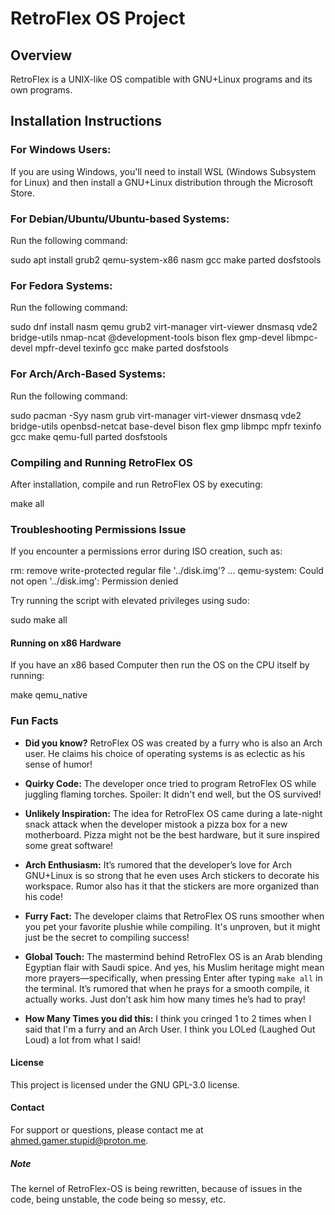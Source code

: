 # RetroFlex OS Project

## Overview
RetroFlex is a UNIX-like OS compatible with GNU+Linux programs and its own programs.

## Installation Instructions

### For Windows Users:
If you are using Windows, you'll need to install WSL (Windows Subsystem for Linux) and then install a GNU+Linux distribution through the Microsoft Store.

### For Debian/Ubuntu/Ubuntu-based Systems:
Run the following command:

sudo apt install grub2 qemu-system-x86 nasm gcc make parted dosfstools

### For Fedora Systems:

Run the following command:

sudo dnf install nasm qemu grub2 virt-manager virt-viewer dnsmasq vde2 bridge-utils nmap-ncat @development-tools bison flex gmp-devel libmpc-devel mpfr-devel texinfo gcc make parted dosfstools

### For Arch/Arch-Based Systems:

Run the following command:

sudo pacman -Syy nasm grub virt-manager virt-viewer dnsmasq vde2 bridge-utils openbsd-netcat base-devel bison flex gmp libmpc mpfr texinfo gcc make qemu-full parted dosfstools

### Compiling and Running RetroFlex OS

After installation, compile and run RetroFlex OS by executing:

make all

### Troubleshooting Permissions Issue

If you encounter a permissions error during ISO creation, such as:

rm: remove write-protected regular file '../disk.img'?
...
qemu-system: Could not open '../disk.img': Permission denied

Try running the script with elevated privileges using sudo:

sudo make all

#### Running on x86 Hardware

If you have an x86 based Computer then run the OS on the CPU itself by running:

make qemu_native

### Fun Facts

- **Did you know?** RetroFlex OS was created by a furry who is also an Arch user. He claims his choice of operating systems is as eclectic as his sense of humor!

- **Quirky Code:** The developer once tried to program RetroFlex OS while juggling flaming torches. Spoiler: It didn't end well, but the OS survived!

- **Unlikely Inspiration:** The idea for RetroFlex OS came during a late-night snack attack when the developer mistook a pizza box for a new motherboard. Pizza might not be the best hardware, but it sure inspired some great software!

- **Arch Enthusiasm:** It’s rumored that the developer’s love for Arch GNU+Linux is so strong that he even uses Arch stickers to decorate his workspace. Rumor also has it that the stickers are more organized than his code!

- **Furry Fact:** The developer claims that RetroFlex OS runs smoother when you pet your favorite plushie while compiling. It's unproven, but it might just be the secret to compiling success!

- **Global Touch:** The mastermind behind RetroFlex OS is an Arab blending Egyptian flair with Saudi spice. And yes, his Muslim heritage might mean more prayers—specifically, when pressing Enter after typing `make all` in the terminal. It’s rumored that when he prays for a smooth compile, it actually works. Just don’t ask him how many times he’s had to pray!

- **How Many Times you did this:** I think you cringed 1 to 2 times when I said that I'm a furry and an Arch User. I think you LOLed (Laughed Out Loud) a lot from what I said!

#### License

This project is licensed under the GNU GPL-3.0 license.

#### Contact

For support or questions, please contact me at ahmed.gamer.stupid@proton.me.

##### Note

The kernel of RetroFlex-OS is being rewritten, because of issues in the code, being unstable, the code being so messy, etc.
